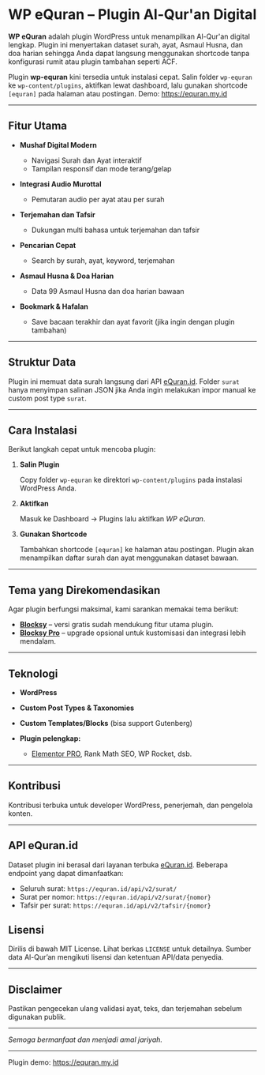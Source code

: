 
# WP eQuran – Plugin Al-Qur'an Digital

**WP eQuran** adalah plugin WordPress untuk menampilkan Al-Qur'an digital lengkap. Plugin ini menyertakan dataset surah, ayat, Asmaul Husna, dan doa harian sehingga Anda dapat langsung menggunakan shortcode tanpa konfigurasi rumit atau plugin tambahan seperti ACF.

Plugin **wp-equran** kini tersedia untuk instalasi cepat. Salin folder `wp-equran` ke `wp-content/plugins`, aktifkan lewat dashboard, lalu gunakan shortcode `[equran]` pada halaman atau postingan.
Demo: https://equran.my.id


---

## Fitur Utama

* **Mushaf Digital Modern**

  * Navigasi Surah dan Ayat interaktif
  * Tampilan responsif dan mode terang/gelap
* **Integrasi Audio Murottal**

  * Pemutaran audio per ayat atau per surah
* **Terjemahan dan Tafsir**

  * Dukungan multi bahasa untuk terjemahan dan tafsir
* **Pencarian Cepat**

  * Search by surah, ayat, keyword, terjemahan
* **Asmaul Husna & Doa Harian**

  * Data 99 Asmaul Husna dan doa harian bawaan
* **Bookmark & Hafalan**

  * Save bacaan terakhir dan ayat favorit (jika ingin dengan plugin tambahan)

---

## Struktur Data

Plugin ini memuat data surah langsung dari API [eQuran.id](https://equran.id). Folder `surat` hanya menyimpan salinan JSON jika Anda ingin melakukan impor manual ke custom post type `surat`.

---

## Cara Instalasi

Berikut langkah cepat untuk mencoba plugin:

1. **Salin Plugin**
   
   Copy folder `wp-equran` ke direktori `wp-content/plugins` pada instalasi WordPress Anda.

2. **Aktifkan**

   Masuk ke Dashboard → Plugins lalu aktifkan *WP eQuran*.

3. **Gunakan Shortcode**

   Tambahkan shortcode `[equran]` ke halaman atau postingan. Plugin akan menampilkan daftar surah dan ayat menggunakan dataset bawaan.

---

## Tema yang Direkomendasikan

Agar plugin berfungsi maksimal, kami sarankan memakai tema berikut:

* **[Blocksy](https://creativethemes.com/blocksy/)** – versi gratis sudah mendukung fitur utama plugin.
* **[Blocksy Pro](https://r.freemius.com/5115/5517904/https://creativethemes.com/blocksy/pricing/#comparison-free-vs-pro)** – upgrade opsional untuk kustomisasi dan integrasi lebih mendalam.

---

## Teknologi

* **WordPress**
* **Custom Post Types & Taxonomies**
* **Custom Templates/Blocks** (bisa support Gutenberg)
* **Plugin pelengkap:**

  * [Elementor PRO](https://be.elementor.com/visit/?bta=12143&brand=elementor), Rank Math SEO, WP Rocket, dsb.

---

## Kontribusi

Kontribusi terbuka untuk developer WordPress, penerjemah, dan pengelola konten.

---

## API eQuran.id

Dataset plugin ini berasal dari layanan terbuka [eQuran.id](https://equran.id).
Beberapa endpoint yang dapat dimanfaatkan:

- Seluruh surat: `https://equran.id/api/v2/surat/`
- Surat per nomor: `https://equran.id/api/v2/surat/{nomor}`
- Tafsir per surat: `https://equran.id/api/v2/tafsir/{nomor}`

## Lisensi

Dirilis di bawah MIT License. Lihat berkas `LICENSE` untuk detailnya. Sumber data Al-Qur’an mengikuti lisensi dan ketentuan API/data penyedia.

---

## Disclaimer

Pastikan pengecekan ulang validasi ayat, teks, dan terjemahan sebelum digunakan publik.

---

*Semoga bermanfaat dan menjadi amal jariyah.*

---
Plugin demo: https://equran.my.id

